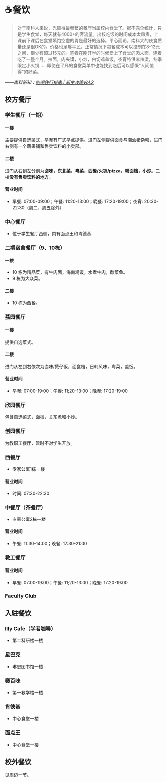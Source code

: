 # ☕️餐饮

> 对于南科人来说，光顾得最频繁的餐厅当属校内食堂了。据不完全统计，只是学生食堂，每天就有4000+的客流量。出校吃饭的时间成本太昂贵，上课前下课后在食堂填饱空虚的胃是最好的选择。平心而论，南科大的伙食质量还是很OK的。价格也足够平民，正常情况下每餐成本可以控制在8-12元之间，很少有超过15元的。笔者在刚开学的时候爱上了食堂的肉末面，连着吃了一整个月。拉面，肉夹馍，小炒，白切鸡盖饭，夜宵特供麻辣烫，冬季限定小火锅……即使在平凡的食堂菜单中也能找到吃后可以感慨“人间值得”的好菜。

*——南科新知：[吃喝住行指南 | 新生攻略Vol.2](https://mp.weixin.qq.com/s/5wzuZjQ9uJacp4ioScBVww)*

## 校方餐厅

### 学生餐厅（一期）

#### 一楼

主要提供自选菜式，早餐有广式早点提供。进门左侧提供面食与潮汕猪杂粉，进门右侧有一个蔬果铺和售卖饮料的小卖部。

#### 二楼

进门从右到左分别为**卤味，东北菜，粤菜，西餐/火锅/pizza，粉面档，小炒**。二楼**没有售卖饮料的地方**。

#### 营业时间

- 早餐: 07:00-09:00；午餐: 11:20-13:00；晚餐: 17:20-19:00；夜宵: 20:30-22:30（周二、周五除外）

### 中心餐厅
- 位于学生餐厅西侧，内有面点王和肯德基

### 二期宿舍餐厅（9、10栋）

#### 一楼

* 10 栋为精品菜，有牛肉面，海南鸡饭，水煮牛肉，酸菜鱼。
* 9 栋为大众菜。

#### 二楼
* 10 栋为西餐。
### 荔园餐厅

#### 一楼

提供自选菜式。

#### 二楼

进门从左到右依次为卤味/煲仔饭，面食档，日韩风味，粤菜，盖饭。

#### 营业时间

- 早餐: 07:00-19:00；午餐: 11;20-13:00；晚餐: 17:20-19:00

### 欣园餐厅

包含自选菜式，面档，关东煮和小炒。

### 创园餐厅

为教职工餐厅，暂时不对学生开放。

### 西餐厅

- 专家公寓1栋一楼

#### 营业时间

- 时间: 07:30-22:30

### 中餐厅（茶餐厅）

- 专家公寓2栋一楼

#### 营业时间

- 午餐: 11:30-14:00；晚餐: 17:30-21:00

### 教工餐厅

#### 营业时间

- 早餐: 07:00-19:00；午餐: 11;20-13:00；晚餐: 17:20-19:00

### Faculty Club

## 入驻餐饮

### Illy Cafe（学者咖啡）
- 第二科研楼一楼

### 星巴克
- 琳恩图书馆一楼

### 赛百味
- 第一教学楼一楼

### 肯德基
- 中心食堂一楼
### 面点王
- 中心食堂一楼

## 校外餐饮

见[周边](/surroundings)一节。